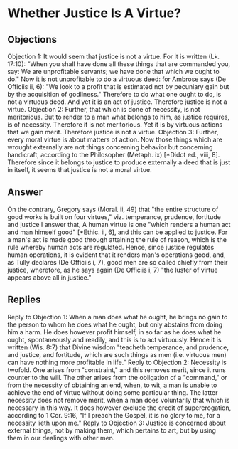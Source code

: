 # Whether Justice Is A Virtue?
## Objections
Objection 1: It would seem that justice is not a virtue. For it is written (Lk. 17:10): "When you shall have done all these things that are commanded you, say: We are unprofitable servants; we have done that which we ought to do." Now it is not unprofitable to do a virtuous deed: for Ambrose says (De Officiis ii, 6): "We look to a profit that is estimated not by pecuniary gain but by the acquisition of godliness." Therefore to do what one ought to do, is not a virtuous deed. And yet it is an act of justice. Therefore justice is not a virtue.
Objection 2: Further, that which is done of necessity, is not meritorious. But to render to a man what belongs to him, as justice requires, is of necessity. Therefore it is not meritorious. Yet it is by virtuous actions that we gain merit. Therefore justice is not a virtue.
Objection 3: Further, every moral virtue is about matters of action. Now those things which are wrought externally are not things concerning behavior but concerning handicraft, according to the Philosopher (Metaph. ix) [*Didot ed., viii, 8]. Therefore since it belongs to justice to produce externally a deed that is just in itself, it seems that justice is not a moral virtue.
## Answer
On the contrary, Gregory says (Moral. ii, 49) that "the entire structure of good works is built on four virtues," viz. temperance, prudence, fortitude and justice
I answer that, A human virtue is one "which renders a human act and man himself good" [*Ethic. ii, 6], and this can be applied to justice. For a man's act is made good through attaining the rule of reason, which is the rule whereby human acts are regulated. Hence, since justice regulates human operations, it is evident that it renders man's operations good, and, as Tully declares (De Officiis i, 7), good men are so called chiefly from their justice, wherefore, as he says again (De Officiis i, 7) "the luster of virtue appears above all in justice."
## Replies
Reply to Objection 1: When a man does what he ought, he brings no gain to the person to whom he does what he ought, but only abstains from doing him a harm. He does however profit himself, in so far as he does what he ought, spontaneously and readily, and this is to act virtuously. Hence it is written (Wis. 8:7) that Divine wisdom "teacheth temperance, and prudence, and justice, and fortitude, which are such things as men (i.e. virtuous men) can have nothing more profitable in life."
Reply to Objection 2: Necessity is twofold. One arises from "constraint," and this removes merit, since it runs counter to the will. The other arises from the obligation of a "command," or from the necessity of obtaining an end, when, to wit, a man is unable to achieve the end of virtue without doing some particular thing. The latter necessity does not remove merit, when a man does voluntarily that which is necessary in this way. It does however exclude the credit of supererogation, according to 1 Cor. 9:16, "If I preach the Gospel, it is no glory to me, for a necessity lieth upon me."
Reply to Objection 3: Justice is concerned about external things, not by making them, which pertains to art, but by using them in our dealings with other men.